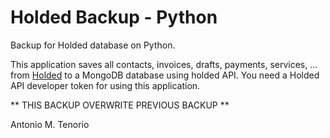 # Holded Backup - Python
Backup for Holded database on Python.

This application saves all contacts, invoices, drafts, payments, services, ... from [Holded](https://holded.com) to a MongoDB database using holded API.
You need a Holded API developer token for using this application.

** THIS BACKUP OVERWRITE PREVIOUS BACKUP **

Antonio M. Tenorio
